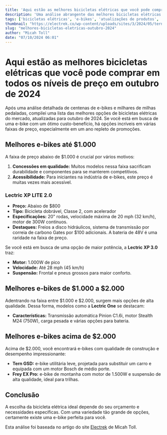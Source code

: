 ```yaml
---
title: 'Aqui estão as melhores bicicletas elétricas que você pode comprar em todos os níveis de preço em outubro de 2024'
description: 'Uma análise abrangente das melhores bicicletas elétricas disponíveis em várias faixas de preço, com opções para todos os orçamentos e necessidades.'
tags: ['bicicletas elétricas', 'e-bikes', 'atualizações de produtos', 'notícias de transporte', 'sustentabilidade']
thumbnail: "https://electrek.co/wp-content/uploads/sites/3/2024/05/tern-quick-haul-taiwan-header.jpg?quality=82&strip=all&w=1600"
slug: "melhores-bicicletas-eletricas-outubro-2024"
author: "Micah Toll"
date: "07/10/2024 06:01"
---
```


# Aqui estão as melhores bicicletas elétricas que você pode comprar em todos os níveis de preço em outubro de 2024

Após uma análise detalhada de centenas de e-bikes e milhares de milhas pedaladas, compilei uma lista das melhores opções de bicicletas elétricas do mercado, atualizadas para outubro de 2024. Se você está em busca de uma e-bike com um ótimo custo-benefício, há opções incríveis em várias faixas de preço, especialmente em um ano repleto de promoções.

## Melhores e-bikes até $1.000
A faixa de preço abaixo de $1.000 é crucial por vários motivos: 
1. **Concessões em qualidade:** Muitos modelos nessa faixa sacrificam durabilidade e componentes para se manterem competitivos.
2. **Acessibilidade:** Para iniciantes na indústria de e-bikes, este preço é muitas vezes mais acessível.

### Lectric XP LITE 2.0
- **Preço:** Abaixo de $800  
- **Tipo:** Bicicleta dobrável, Classe 2, com acelerador  
- **Especificações:** 20" rodas, velocidade máxima de 20 mph (32 km/h), motor de 300W contínuos.  
- **Destaques:** Freios a disco hidráulicos, sistema de transmissão por correia de carbono Gates por $100 adicionais. A bateria de 48V é uma raridade na faixa de preço.  

Se você está em busca de uma opção de maior potência, a **Lectric XP 3.0** traz:
- **Motor:** 1.000W de pico  
- **Velocidade:** Até 28 mph (45 km/h)  
- **Suspensão:** Frontal e pneus grossos para maior conforto.

## Melhores e-bikes de $1.000 a $2.000
Adentrando na faixa entre $1.000 e $2.000, surgem mais opções de alta qualidade. Dessa forma, modelos como a **Lectric One** se destacam:
- **Características:** Transmissão automática Pinion C1.6i, motor Stealth M24 (750W), carga pesada e várias opções para bateria.

## Melhores e-bikes acima de $2.000
Acima de $2.000, você encontrará e-bikes com qualidade de construção e desempenho impressionante:
- **Tern GSD:** e-bike utilitária leve, projetada para substituir um carro e equipada com um motor Bosch de médio porte.  
- **Frey EX Pro:** e-bike de montanha com motor de 1.500W e suspensão de alta qualidade, ideal para trilhas.

## Conclusão
A escolha da bicicleta elétrica ideal depende do seu orçamento e necessidades específicas. Com uma variedade tão grande de opções, certamente existe uma e-bike perfeita para você.

Esta análise foi baseada no artigo do site [Electrek](https://electrek.co/2024/10/06/here-are-the-best-electric-bikes-you-can-buy-at-every-price-level/) de Micah Toll.
